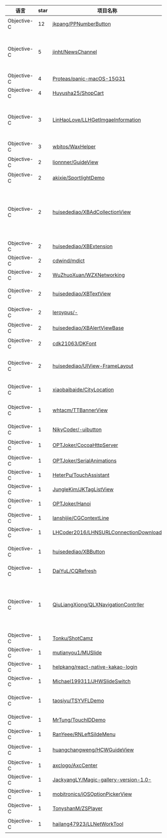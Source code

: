 语言|star|项目名称|描述
---|---|---|---
Objective-C|12|[jkpang/PPNumberButton](https://github.com/jkpang/PPNumberButton)|类似京东淘宝购物车商品的加减按钮,可定制程度较高,使用简单!
Objective-C|5|[jinht/NewsChannel](https://github.com/jinht/NewsChannel)|新闻频道栏（网易新闻，新浪新闻，搜狐新闻，今日头条，聚划算，腾讯视频，优酷等类似的频道栏），支持懒加载 && 缓存 && 排序 && 增删等。
Objective-C|4|[Proteas/panic-macOS-15G31](https://github.com/Proteas/panic-macOS-15G31)|PoC of macOS-v10.11.6 Local DoS
Objective-C|4|[Huyusha25/ShopCart](https://github.com/Huyusha25/ShopCart)| 
Objective-C|3|[LinHaoLove/LLHGetImgaeInformation](https://github.com/LinHaoLove/LLHGetImgaeInformation)|采用 iOS 偏底层的ImageIO,获取照片信息(照片地理位置,拍照时间,拍照机型,机型品牌,机型操作系统,曝光光圈,照片大小,照片种类,照片色彩种类等等)
Objective-C|3|[wbitos/WaxHelper](https://github.com/wbitos/WaxHelper)|Wax Completions For Xcode
Objective-C|2|[lionnner/GuideView](https://github.com/lionnner/GuideView)|新功能提醒 app每次更新第一次提醒介绍
Objective-C|2|[akixie/SportlightDemo](https://github.com/akixie/SportlightDemo)|iOS 9 CoreSpotlight SearchKit demo
Objective-C|2|[huisedediao/XBAdCollectionView](https://github.com/huisedediao/XBAdCollectionView)|基于CollectionView的无限滚动广告滚动框，支持frame和autoLayout 。使用：1，设置位置；2，设置图片数组。如果要添加功能，直接继承，重写setNeedParamsWithImageIndex：方法即可
Objective-C|2|[huisedediao/XBExtension](https://github.com/huisedediao/XBExtension)|常用方法+常用拓展
Objective-C|2|[cdwind/mdict](https://github.com/cdwind/mdict)| 
Objective-C|2|[WuZhuoXuan/WZXNetworking](https://github.com/WuZhuoXuan/WZXNetworking)|封装网络请求
Objective-C|2|[huisedediao/XBTextView](https://github.com/huisedediao/XBTextView)|多行文本输入框，支持自定义最大字数，带清空按钮-支持frame和autoLayout
Objective-C|2|[leroypus/-](https://github.com/leroypus/-)| 
Objective-C|2|[huisedediao/XBAlertViewBase](https://github.com/huisedediao/XBAlertViewBase)|弹出框基类,支持frame和autoLayout ，使用参考Example
Objective-C|2|[cdk21063/DKFont](https://github.com/cdk21063/DKFont)|简单可行的设置字体的demo
Objective-C|2|[huisedediao/UIView-FrameLayout](https://github.com/huisedediao/UIView-FrameLayout)|frame相对布局。注意：如果view1参考view2进行布局，则view1和view2必须是兄弟view或者父子view
Objective-C|1|[xiaobaibaide/CityLocation](https://github.com/xiaobaibaide/CityLocation)|城市定位和城市列表，少个搜索，后续加上
Objective-C|1|[whtacm/TTBannerView](https://github.com/whtacm/TTBannerView)|一个简单的滚动广告栏，图片来源可以选择本地或者网络，可以添加标题和分页控件
Objective-C|1|[NikyCoder/-uibutton](https://github.com/NikyCoder/-uibutton)| 
Objective-C|1|[OPTJoker/CocoaHttpServer](https://github.com/OPTJoker/CocoaHttpServer)|利用开源库CocoaHttpServer搭建iOS手机本地服务器
Objective-C|1|[OPTJoker/SerialAnimations](https://github.com/OPTJoker/SerialAnimations)|在iOS中用多种方法实现连续动画
Objective-C|1|[HeterPu/TouchAssistant](https://github.com/HeterPu/TouchAssistant)|A very useful menu just like apple touch assistant.
Objective-C|1|[JungleKim/JKTagListView](https://github.com/JungleKim/JKTagListView)|Simple TagListView For Objective-C
Objective-C|1|[OPTJoker/Hanoi](https://github.com/OPTJoker/Hanoi)|一个讲解递归完成汉诺塔的小游戏
Objective-C|1|[lanshijie/CGContextLine](https://github.com/lanshijie/CGContextLine)|使用划线法实现进度表盘
Objective-C|1|[LHCoder2016/LHNSURLConnectionDownload](https://github.com/LHCoder2016/LHNSURLConnectionDownload)|使用NSURLConnection下载
Objective-C|1|[huisedediao/XBButton](https://github.com/huisedediao/XBButton)|方便用于同时有图标和文字的情况，支持frame和autoLayout。其他用法和UIButton类似
Objective-C|1|[DaiYuL/CQRefresh](https://github.com/DaiYuL/CQRefresh)| 
Objective-C|1|[QiuLiangXiong/QLXNavigationContrller](https://github.com/QiuLiangXiong/QLXNavigationContrller)| 用法和 UINavigationController 完全一致 可以当做UINavigationController //  QLXNavigationController 解决了不同导航栏背景不一致带来的过度效果不佳问题。  并且可以push一个导航栏控制器。
Objective-C|1|[Tonku/ShotCamz](https://github.com/Tonku/ShotCamz)| 
Objective-C|1|[mutianyou1/MUSlide](https://github.com/mutianyou1/MUSlide)| 
Objective-C|1|[helpkang/react-native-kakao-login](https://github.com/helpkang/react-native-kakao-login)| 
Objective-C|1|[Michael199311/JHWSlideSwitch](https://github.com/Michael199311/JHWSlideSwitch)| 
Objective-C|1|[taosiyu/TSYVFLDemo](https://github.com/taosiyu/TSYVFLDemo)|这是一个小demo：关于iOS自动布局(Autolayout)之VFL（可视化格式语言）
Objective-C|1|[MrTung/TouchIDDemo](https://github.com/MrTung/TouchIDDemo)|TouchID
Objective-C|1|[RanYeee/RNLeftSildeMenu](https://github.com/RanYeee/RNLeftSildeMenu)|init Project
Objective-C|1|[huangchangweng/HCWGuideView](https://github.com/huangchangweng/HCWGuideView)|App首次启动或更新版本用到的引导页
Objective-C|1|[axclogo/AxcCenter](https://github.com/axclogo/AxcCenter)|Axc数据核心处理库
Objective-C|1|[JackyangLY/Magic-gallery-version-1.0-](https://github.com/JackyangLY/Magic-gallery-version-1.0-)|Provide image browsing, the simple processing of image.
Objective-C|1|[mobitronics/iOSOptionPickerView](https://github.com/mobitronics/iOSOptionPickerView)|This repo gives the ready to use option picker view for iOS.
Objective-C|1|[TonyshanM/ZSPlayer](https://github.com/TonyshanM/ZSPlayer)|视屏播放,支持大小屏切换
Objective-C|1|[hailang47923/LLNetWorkTool](https://github.com/hailang47923/LLNetWorkTool)|封装afnetworking 3.0的网络请求工具类
